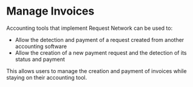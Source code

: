# Manage Invoices

Accounting tools that implement Request Network can be used to:

* Allow the detection and payment of a request created from another accounting software
* Allow the creation of a new payment request and the detection of its status and payment

This allows users to manage the creation and payment of invoices while staying on their accounting tool.
